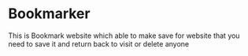 # Bookmarker
This is Bookmark website which able to make save for website that you need to save it and return back to visit or delete anyone
